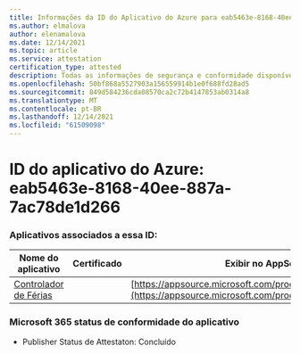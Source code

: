 ```yaml
---
title: Informações da ID do Aplicativo do Azure para eab5463e-8168-40ee-887a-7ac78de1d266
ms.author: elmalova
author: elenamalova
ms.date: 12/14/2021
ms.topic: article
ms.service: attestation
certification_type: attested
description: Todas as informações de segurança e conformidade disponíveis para eab5463e-8168-40ee-887a-7ac78de1d266.
ms.openlocfilehash: 50bf868a5527903a156559914b1e0f688fd28ad5
ms.sourcegitcommit: 849d584236cda08570ca2c72b4147853ab0314a8
ms.translationtype: MT
ms.contentlocale: pt-BR
ms.lasthandoff: 12/14/2021
ms.locfileid: "61509098"
---
```

# <a name="azure-app-id-eab5463e-8168-40ee-887a-7ac78de1d266"></a>ID do aplicativo do Azure: eab5463e-8168-40ee-887a-7ac78de1d266


### <a name="apps-associated-with-this-id"></a>Aplicativos associados a essa ID:
| **Nome do aplicativo** | **Certificado** | **Exibir no AppSource** |
|--------------|---------------|-----------------------|
| [Controlador de Férias](https://docs.microsoft.com/microsoft-365-app-certification/forward/WA200002167) |  | [https://appsource.microsoft.com/product/office/WA200002167](https://appsource.microsoft.com/product/office/WA200002167) |

### <a name="microsoft-365-app-compliance-status"></a>Microsoft 365 status de conformidade do aplicativo
- Publisher Status de Attestaton: Concluído
